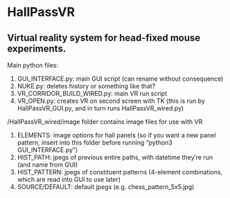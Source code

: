 # HallPassVR
## Virtual reality system for head-fixed mouse experiments. 

Main python files:
1. GUI_INTERFACE.py: main GUI script (can rename without consequence)
2. NUKE.py: deletes history or something like that?
3. VR_CORRIDOR_BUILD_WIRED.py: main VR run script
4. VR_OPEN.py: creates VR on second screen with TK (this is run by HallPassVR_GUI.py, and in turn runs HallPassVR_wired.py)

/HallPassVR_wired/image folder contains image files for use with VR
1. ELEMENTS: image options for hall panels (so if you want a new panel pattern, insert into this folder before running “python3 GUI_INTERFACE.py”)
2. HIST_PATH: jpegs of previous entire paths, with datetime they’re run (and name from GUI)
3. HIST_PATTERN: jpegs of constituent patterns (4-element combinations, which are read into GUI to use later)
4. SOURCE/DEFAULT: default jpegs (e.g. chess_pattern_5x5.jpg)
